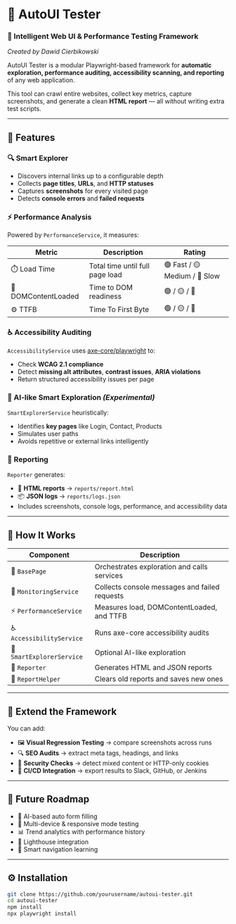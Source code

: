 # 🤖 AutoUI Tester

### 🧠 Intelligent Web UI & Performance Testing Framework

_Created by Dawid Cierbikowski_

AutoUI Tester is a modular Playwright-based framework for **automatic exploration, performance auditing, accessibility scanning, and reporting** of any web application.

This tool can crawl entire websites, collect key metrics, capture screenshots, and generate a clean **HTML report** — all without writing extra test scripts.

---

## 🚀 Features

### 🔍 Smart Explorer

- Discovers internal links up to a configurable depth
- Collects **page titles**, **URLs**, and **HTTP statuses**
- Captures **screenshots** for every visited page
- Detects **console errors** and **failed requests**

### ⚡ Performance Analysis

Powered by `PerformanceService`, it measures:

| Metric              | Description                     | Rating                        |
| ------------------- | ------------------------------- | ----------------------------- |
| ⏱️ Load Time        | Total time until full page load | 🟢 Fast / 🟡 Medium / 🔴 Slow |
| 🧩 DOMContentLoaded | Time to DOM readiness           | 🟢 / 🟡 / 🔴                  |
| ⚙️ TTFB             | Time To First Byte              | 🟢 / 🟡 / 🔴                  |

### ♿ Accessibility Auditing

`AccessibilityService` uses [axe-core/playwright](https://github.com/dequelabs/axe-core-npm) to:

- Check **WCAG 2.1 compliance**
- Detect **missing alt attributes**, **contrast issues**, **ARIA violations**
- Return structured accessibility issues per page

### 🧠 AI-like Smart Exploration _(Experimental)_

`SmartExplorerService` heuristically:

- Identifies **key pages** like Login, Contact, Products
- Simulates user paths
- Avoids repetitive or external links intelligently

### 🧾 Reporting

`Reporter` generates:

- 📄 **HTML reports** → `reports/report.html`
- 📦 **JSON logs** → `reports/logs.json`
- Includes screenshots, console logs, performance, and accessibility data

---

## 🧩 How It Works

| Component                 | Description                                   |
| ------------------------- | --------------------------------------------- |
| 🧭 `BasePage`             | Orchestrates exploration and calls services   |
| 🔎 `MonitoringService`    | Collects console messages and failed requests |
| ⚡ `PerformanceService`   | Measures load, DOMContentLoaded, and TTFB     |
| ♿ `AccessibilityService` | Runs axe-core accessibility audits            |
| 🧠 `SmartExplorerService` | Optional AI-like exploration                  |
| 🧾 `Reporter`             | Generates HTML and JSON reports               |
| 🧹 `ReportHelper`         | Clears old reports and saves new ones         |

---

## 🧱 Extend the Framework

You can add:

- 🖼️ **Visual Regression Testing** → compare screenshots across runs
- 🔍 **SEO Audits** → extract meta tags, headings, and links
- 🔐 **Security Checks** → detect mixed content or HTTP-only cookies
- 🔄 **CI/CD Integration** → export results to Slack, GitHub, or Jenkins

---

## 🧠 Future Roadmap

- 🤖 AI-based auto form filling
- 📱 Multi-device & responsive mode testing
- 📊 Trend analytics with performance history
- 🚦 Lighthouse integration
- 🧭 Smart navigation learning

---

## ⚙️ Installation

```bash
git clone https://github.com/yourusername/autoui-tester.git
cd autoui-tester
npm install
npx playwright install
```
